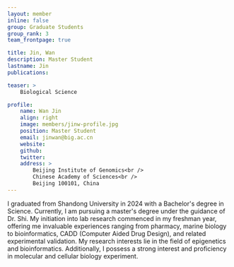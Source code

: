 ```yaml
---
layout: member
inline: false
group: Graduate Students
group_rank: 3
team_frontpage: true

title: Jin, Wan
description: Master Student
lastname: Jin
publications: 

teaser: >
    Biological Science

profile:
    name: Wan Jin
    align: right
    image: members/jinw-profile.jpg
    position: Master Student
    email: jinwan@big.ac.cn
    website: 
    github: 
    twitter: 
    address: >
        Beijing Institute of Genomics<br />
        Chinese Academy of Sciences<br />
        Beijing 100101, China
---
```


I graduated from Shandong University in 2024 with a Bachelor's degree in Science. Currently, I am pursuing a master's degree under the guidance of Dr. Shi. My initiation into lab research commenced in my freshman year, offering me invaluable experiences ranging from pharmacy, marine biology to bioinformatics, CADD (Computer Aided Drug Design), and related experimental validation. My research interests lie in the field of epigenetics and bioinformatics. Additionally, I possess a strong interest and proficiency in molecular and cellular biology experiment.